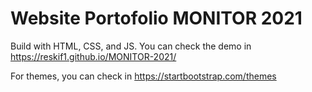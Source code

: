 # Website Portofolio MONITOR 2021
Build with HTML, CSS, and JS. You can check the demo in https://reskif1.github.io/MONITOR-2021/

For themes, you can check in https://startbootstrap.com/themes
